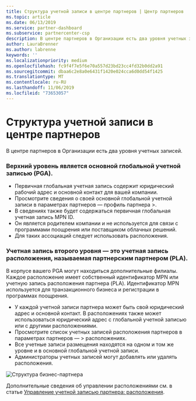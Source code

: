 ```yaml
---
title: Структура учетной записи в центре партнеров | Центр партнеров
ms.topic: article
ms.date: 06/13/2019
ms.service: partner-dashboard
ms.subservice: partnercenter-csp
description: В центре партнеров в Организации есть два уровня учетных записей.
author: LauraBrenner
ms.author: labrenne
keywords: ''
ms.localizationpriority: medium
ms.openlocfilehash: fc9f4f7e5f6e70a557d23bd23cc4fd32b0dd2a91
ms.sourcegitcommit: dbaa6c2e8a0e6431f1420e024cca6d0dd54f1425
ms.translationtype: MT
ms.contentlocale: ru-RU
ms.lasthandoff: 11/06/2019
ms.locfileid: "73653057"
---
```

# <a name="the-account-structure-in-partner-center"></a>Структура учетной записи в центре партнеров

В центре партнеров в Организации есть два уровня учетных записей. 

### <a name="the-top-level-is-the-primary-global-account-pga"></a>Верхний уровень является основной глобальной учетной записью (PGA).

- Первичная глобальная учетная запись содержит юридический рабочий адрес и основной контакт для вашей компании. 
- Просмотрите сведения о своей основной глобальной учетной записи в параметрах партнеров — профиль партнера >.
- В сведениях также будет содержаться первичная глобальная учетная запись MPN ID. 
- Он является родителем компании и не используется для связи с программами поощрения или поставщиком облачных решений. 
- Для таких ассоциаций следует использовать расположения.

### <a name="the-second-level-account-is-the-location-account-called-partner-location-account-pla"></a>Учетная запись второго уровня — это учетная запись расположения, называемая партнерским партнером (PLA).

В корпусе вашего PGA могут находиться дополнительные филиалы. Каждое расположение имеет собственный идентификатор MPN или учетную запись расположения партнера (PLA). Идентификатор MPN используется для транзакционного бизнеса и регистрации в программах поощрения.

- У каждой учетной записи партнера может быть свой юридический адрес и основной контакт. В расположениях также может использоваться юридический адрес с глобальной учетной записью или с другими расположениями.
- Просмотрите список учетных записей расположения партнеров в параметрах партнеров — > расположениях.
- Все учетные записи размещения находятся на одном и том же уровне и в основной глобальной учетной записи.
- Администраторы учетных записей могут добавлять или удалять расположения.

![Структура бизнес-партнера](images/accountstructure.png)

Дополнительные сведения об управлении расположениями см. в статье [Управление учетной записью партнера: расположения](manage-locations.md). 




















